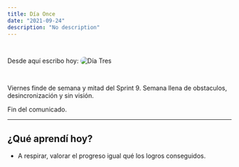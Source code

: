 ```yaml
---
title: Día Once
date: "2021-09-24"
description: "No description"
---
```


<!-- date: año-mes-día -->

Desde aquí escribo hoy:
<img src="./1.jpeg" alt="Día Tres" style="border-radius:10px; margin:30px 0;">

Viernes finde de semana y mitad del Sprint 9. Semana llena de obstaculos, desincronización y sin visión.

Fin del comunicado.

---

## ¿Qué aprendí hoy?

- A respirar, valorar el progreso igual qué los logros conseguidos.
